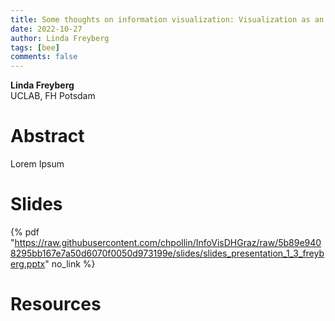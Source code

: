 ```yaml
---
title: Some thoughts on information visualization: Visualization as an epistemic tool
date: 2022-10-27
author: Linda Freyberg
tags: [bee]
comments: false
---
```


**Linda Freyberg**\
UCLAB, FH Potsdam

# Abstract 

Lorem Ipsum

# Slides

{% pdf "https://raw.githubusercontent.com/chpollin/InfoVisDHGraz/raw/5b89e9408295bb167e7a50d6070f0050d973199e/slides/slides_presentation_1_3_freyberg.pptx" no_link %}

# Resources
